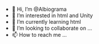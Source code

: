- 👋 Hi, I’m @Albiograma
- 👀 I’m interested in html and Unity
- 🌱 I’m currently learning html
- 💞️ I’m looking to collaborate on ...
- 📫 How to reach me ...

<!---
Albiograma/Albiograma is a ✨ special ✨ repository because its `README.md` (this file) appears on your GitHub profile.
You can click the Preview link to take a look at your changes.
--->
